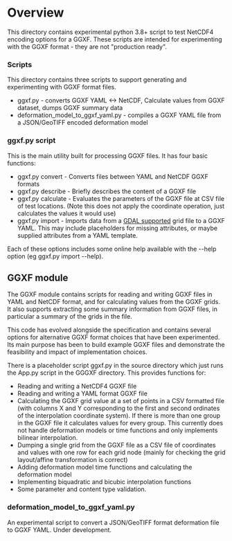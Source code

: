 # Overview

This directory contains experimental python 3.8+ script to test NetCDF4 encoding options for a GGXF.
These scripts are intended for experimenting with the GGXF format - they are not "production ready".  

### Scripts

This directory contains three scripts to support generating and experimenting with GGXF format files.

* ggxf.py - converts GGXF YAML <-> NetCDF, Calculate values from GGXF dataset, dumps GGXF summary data
* deformation_model_to_ggxf_yaml.py - compiles a GGXF YAML file from a JSON/GeoTIFF encoded deformation model

### ggxf.py script

This is the main utility built for processing GGXF files. It has four basic functions:

* ggxf.py convert - Converts files between YAML and NetCDF GGXF formats
* ggxf.py describe - Briefly describes the content of a GGXF file
* ggxf.py calculate - Evaluates the parameters of the GGXF file at CSV file of test locations.  (Note this does not apply the coordinate operation, just calculates the values it would use)
* ggxf.py import - Imports data from a [GDAL supported](https://gdal.org/drivers/raster/index.html)  grid file to a GGXF YAML.  This may include placeholders for missing attributes, or maybe supplied attributes from a YAML template.

Each of these options includes some online help available with the --help option (eg ggxf.py import --help).

## GGXF module

The GGXF module contains scripts for reading and writing GGXF files in YAML and NetCDF format, and for calculating values from the GGXF grids.  It also supports extracting some summary information from GGXF files, in particular a summary of the grids in the file.  

This code has evolved alongside the specification and contains several options for alternative GGXF format choices that have been experimented.  Its main purpose has been to build example GGXF files and demonstrate the feasibility and impact of implementation choices.

There is a placeholder script ggxf.py in the source directory which just runs the App.py script in the GGGXF directory.  This provides functions for:

* Reading and writing a NetCDF4 GGXF file
* Reading and writing a YAML format GGXF file
* Calculating the GGXF grid value at a set of points in a CSV formatted file (with columns X and Y corresponding to the first and second ordinates of the interpolation coordinate system).  If there is more than one group in the GGXF file it calculates values for every group.  This currently does not handle deformation models or time functions and only implements bilinear interpolation.
* Dumping a single grid from the GGXF file as a CSV file of coordinates and values with one row for each grid node (mainly for checking the grid layout/affine transformation is correct)
* Adding deformation model time functions and calculating the deformation model
* Implementing biquadratic and bicubic interpolation functions
* Some parameter and content type validation.

### deformation_model_to_ggxf_yaml.py

An experimental script to convert a JSON/GeoTIFF format deformation file to GGXF YAML.  Under development.
